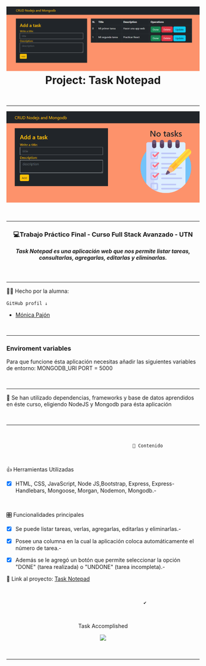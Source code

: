 <div>
<h1 align="center"><img src="./src/public/img/task.png"> Project: Task Notepad</h1>
&nbsp;

---
<p><img src="./src/public/img/no_task.png""></p>
</div>
&nbsp;

---



 <h3 align="center"> 💻Trabajo Práctico Final - Curso Full Stack Avanzado - UTN</h3>
<h5 align="center">Task Notepad es una aplicación web que nos permite listar tareas, consultarlas, agregarlas, editarlas y eliminarlas.</h5>


&nbsp;

---

<p>👩‍💻 Hecho  por la alumna:</p>

```GitHub profil ↓```
<ul>
        <li><a href="https://github.com/monicapajon" target="_blank">Mónica Pajón</a></li>
</ul>
&nbsp;

---
### Enviroment variables
Para que funcione ésta aplicación necesitas añadir las siguientes variables de entorno:
MONGODB_URI
PORT = 5000

&nbsp;

---
<p>💪 Se han utilizado dependencias, frameworks y base de datos   aprendidos en éste curso, eligiendo NodeJS y Mongodb para ésta aplicación</p>
&nbsp;

---

&nbsp;

``` 
                                              📝 Contenido
```
   
&nbsp;

👍 Herramientas Utilizadas
- [x] HTML, CSS, JavaScript, Node JS,Bootstrap, Express, Express-Handlebars, Mongoose, Morgan, Nodemon, Mongodb.-


   
&nbsp;

🎛 Funcionalidades principales
- [x] Se puede listar tareas, verlas, agregarlas, editarlas y eliminarlas.-
- [x] Posee una columna en la cual la aplicación coloca automáticamente el número de tarea.-
- [x] Además se le agregó un botón que permite seleccionar la opción "DONE" (tarea realizada) o "UNDONE" (tarea incompleta).- 
&nbsp;


<p align="">🔗 Link al proyecto: <a href="">Task Notepad</a></p>
  
&nbsp;

``` 
                                                  ✔️
```
 
&nbsp;

<p align="center">Task Accomplished</p>
<p align="center"><img src="https://media.giphy.com/media/7JEPMRdfPLfq1sjZUJ/giphy-downsized-large.gif" width="300px"></p>
 
 
&nbsp;


---


































